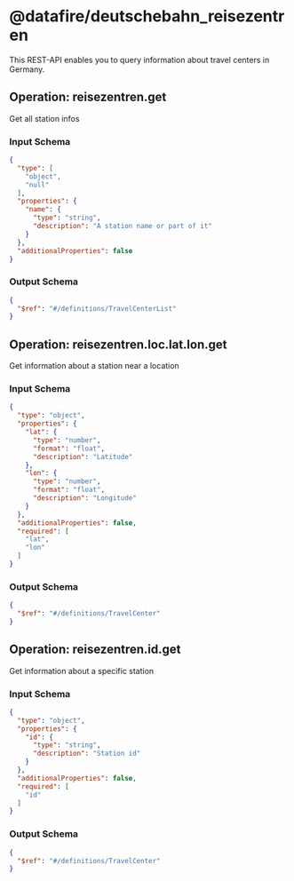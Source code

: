 # @datafire/deutschebahn_reisezentren
This REST-API enables you to query information about travel centers in Germany.

## Operation: reisezentren.get
Get all station infos

### Input Schema
```json
{
  "type": [
    "object",
    "null"
  ],
  "properties": {
    "name": {
      "type": "string",
      "description": "A station name or part of it"
    }
  },
  "additionalProperties": false
}
```
### Output Schema
```json
{
  "$ref": "#/definitions/TravelCenterList"
}
```
## Operation: reisezentren.loc.lat.lon.get
Get information about a station near a location

### Input Schema
```json
{
  "type": "object",
  "properties": {
    "lat": {
      "type": "number",
      "format": "float",
      "description": "Latitude"
    },
    "lon": {
      "type": "number",
      "format": "float",
      "description": "Longitude"
    }
  },
  "additionalProperties": false,
  "required": [
    "lat",
    "lon"
  ]
}
```
### Output Schema
```json
{
  "$ref": "#/definitions/TravelCenter"
}
```
## Operation: reisezentren.id.get
Get information about a specific station

### Input Schema
```json
{
  "type": "object",
  "properties": {
    "id": {
      "type": "string",
      "description": "Station id"
    }
  },
  "additionalProperties": false,
  "required": [
    "id"
  ]
}
```
### Output Schema
```json
{
  "$ref": "#/definitions/TravelCenter"
}
```
